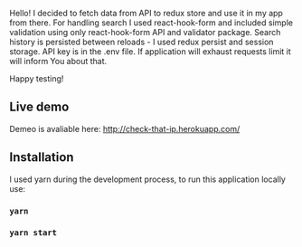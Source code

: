 Hello!
I decided to fetch data from API to redux store and use it in my app from there.
For handling search I used react-hook-form and included simple validation using only react-hook-form API and validator package.
Search history is persisted between reloads - I used redux persist and session storage.
API key is in the .env file. If application will exhaust requests limit it will inform You about that.

Happy testing!

## Live demo

Demeo is avaliable here: http://check-that-ip.herokuapp.com/

## Installation

I used yarn during the development process, to run this application locally use:

### `yarn`

### `yarn start`

